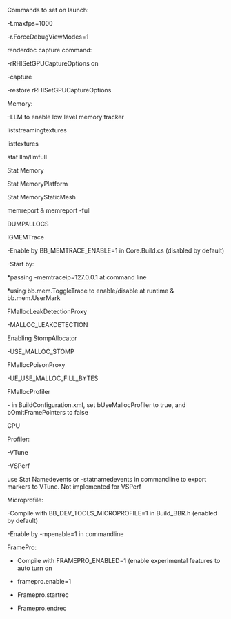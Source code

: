 Commands to set on launch:

-t.maxfps=1000

-r.ForceDebugViewModes=1

renderdoc capture command:

-rRHISetGPUCaptureOptions on

-capture

-restore rRHISetGPUCaptureOptions

Memory:

–LLM to enable low level memory tracker

liststreamingtextures

listtextures

stat llm/llmfull

Stat Memory

Stat MemoryPlatform

Stat MemoryStaticMesh

memreport & memreport -full

DUMPALLOCS

IGMEMTrace

-Enable by BB_MEMTRACE_ENABLE=1 in Core.Build.cs (disabled by default)

-Start by:

\*passing -memtraceip=127.0.0.1 at command line

\*using bb.mem.ToggleTrace to enable/disable at runtime & bb.mem.UserMark

FMallocLeakDetectionProxy

-MALLOC_LEAKDETECTION

Enabling StompAllocator

-USE_MALLOC_STOMP

FMallocPoisonProxy

-UE_USE_MALLOC_FILL_BYTES

FMallocProfiler

\- in BuildConfiguration.xml, set bUseMallocProfiler to true, and bOmitFramePointers to false

CPU

Profiler:

-VTune

-VSPerf

use Stat Namedevents or -statnamedevents in commandline to export markers to VTune. Not implemented for VSPerf

Microprofile:

-Compile with BB_DEV_TOOLS_MICROPROFILE=1 in Build_BBR.h (enabled by default)

-Enable by -mpenable=1 in commandline

FramePro:

- Compile with FRAMEPRO_ENABLED=1 (enable experimental features to auto turn on

- framepro.enable=1

- Framepro.startrec

- Framepro.endrec
